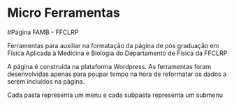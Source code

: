 Micro Ferramentas
============

#Página FAMB - FFCLRP

Ferramentas para auxiliar na formatação da página de pós graduação em Física Aplicada à Medicina e Biologia do Departamento de Física da FFCLRP

A página é construída na plataforma Wordpress. As ferramentas foram desenvolvidas apenas para poupar tempo na hora de reformatar os dados a serem incluídos na página.

Cada pasta representa um menu e cada subpasta representa um submenu